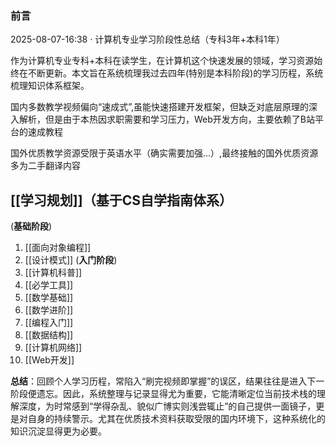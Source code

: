 ### **前言**
 2025-08-07-16:38 · 计算机专业学习阶段性总结（专科3年+本科1年）

作为计算机专业专科+本科在读学生，在计算机这个快速发展的领域，学习资源始终在不断更新。本文旨在系统梳理我过去四年(特别是本科阶段)的学习历程，系统梳理知识体系框架。

国内多数教学视频偏向“速成式”,虽能快速搭建开发框架，但缺乏对底层原理的深入解析，但是由于本热因求职需要和学习压力，Web开发方向，主要依赖了B站平台的速成教程

国外优质教学资源受限于英语水平（确实需要加强...）,最终接触的国外优质资源多为二手翻译内容
## [[学习规划]]（基于CS自学指南体系）

(**基础阶段**)
1. [[面向对象编程]]
2. [[设计模式]]
(**入门阶段**)
3. [[计算机科普]]
4. [[必学工具]]
5. [[数学基础]]
6. [[数学进阶]]
7. [[编程入门]]
8. [[数据结构]]
9. [[计算机网络]] 
10. [[Web开发]]

**总结**：回顾个人学习历程，常陷入“刷完视频即掌握”的误区，结果往往是进入下一阶段便遗忘。因此，系统整理与记录显得尤为重要，它能清晰定位当前技术栈的理解深度，为时常感到“学得杂乱、貌似广博实则浅尝辄止”的自己提供一面镜子，更是对自身的持续警示。尤其在优质技术资料获取受限的国内环境下，这种系统化的知识沉淀显得更为必要。